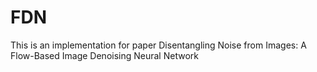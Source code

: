 # FDN
This is an implementation for paper Disentangling Noise from Images: A Flow-Based Image Denoising Neural Network
